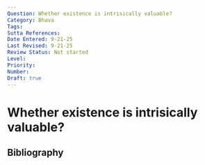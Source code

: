 ```yaml
---
Question: Whether existence is intrisically valuable?
Category: Bhava
Tags: 
Sutta References: 
Date Entered: 9-21-25
Last Revised: 9-21-25
Review Status: Not started
Level: 
Priority: 
Number: 
Draft: true
---
```


# Whether existence is intrisically valuable?

## Bibliography

<!-- 

Notes:



-->